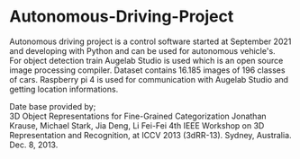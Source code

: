 # Autonomous-Driving-Project
Autonomous driving project is a control software started at September 2021 and developing with Python and can be used for autonomous vehicle's.<br>
For object detection train Augelab Studio is used which is an open source image processing compiler. Dataset contains 16.185 images of 196 classes of cars.
Raspberry pi 4 is used for communication with Augelab Studio and getting location informations.

Date base provided by;<br>
 3D Object Representations for Fine-Grained Categorization
       Jonathan Krause, Michael Stark, Jia Deng, Li Fei-Fei
       4th IEEE Workshop on 3D Representation and Recognition, at ICCV 2013 (3dRR-13). Sydney, Australia. Dec. 8, 2013.
